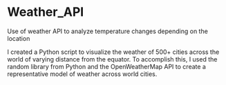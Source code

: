 # Weather_API

Use of weather API to analyze temperature changes depending on the location

I created a Python script to visualize the weather of 500+ cities across the world of varying distance from the equator. To accomplish this, I used the random library from Python and the OpenWeatherMap API to create a representative model of weather across world cities.


